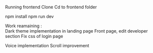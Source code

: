 Running frontend
Clone 
Cd to frontend folder 

npm install 
npm run dev 



Work reamaining :  
Dark theme implementation in landing page 
Front page, edit developer section
Fix css of login page




Voice implementation
Scroll improvement